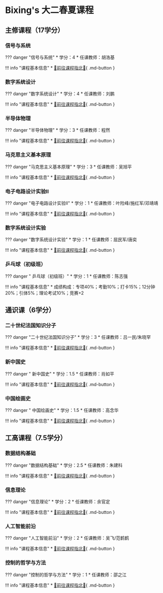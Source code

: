 # Bixing's 大二春夏课程

## 主修课程（17学分）

### 信号与系统

??? danger "信号与系统"
    * 学分：4
    * 任课教师：胡浩基

!!! info "课程基本信息"
    * [🚀前往课程指北💯](https://wbx0710.github.io/mymkdocs/%E5%A4%A7%E4%BA%8C%E6%98%A5%E5%A4%8F/%E4%BF%A1%E5%8F%B7%E4%B8%8E%E7%B3%BB%E7%BB%9F/%E8%AF%BE%E7%A8%8B%E6%8C%87%E5%8C%97/index.html){ .md-button }

### 数字系统设计

??? danger "数字系统设计"
    * 学分：4
    * 任课教师：刘鹏

!!! info "课程基本信息"
    * [🚀前往课程指北💯](https://wbx0710.github.io/mymkdocs/%E5%A4%A7%E4%BA%8C%E6%98%A5%E5%A4%8F/%E6%95%B0%E5%AD%97%E7%B3%BB%E7%BB%9F%E8%AE%BE%E8%AE%A1/%E8%AF%BE%E7%A8%8B%E6%8C%87%E5%8C%97/index.html){ .md-button }

### 半导体物理

??? danger "半导体物理"
    * 学分：3
    * 任课教师：程然

!!! info "课程基本信息"
    * [🚀前往课程指北💯](https://wbx0710.github.io/mymkdocs/%E5%A4%A7%E4%BA%8C%E6%98%A5%E5%A4%8F/%E5%8D%8A%E5%AF%BC%E4%BD%93%E7%89%A9%E7%90%86/%E8%AF%BE%E7%A8%8B%E6%8C%87%E5%8C%97/index.html){ .md-button }

### 马克思主义基本原理

??? danger "马克思主义基本原理"
    * 学分：3
    * 任课教师：吴旭平

!!! info "课程基本信息"
    * [🚀前往课程指北💯](https://wbx0710.github.io/mymkdocs/%E5%A4%A7%E4%BA%8C%E6%98%A5%E5%A4%8F/%E9%A9%AC%E5%85%8B%E6%80%9D%E4%B8%BB%E4%B9%89%E5%9F%BA%E6%9C%AC%E5%8E%9F%E7%90%86/%E8%AF%BE%E7%A8%8B%E6%8C%87%E5%8C%97/index.html){ .md-button }

### 电子电路设计实验II

??? danger "电子电路设计实验II"
    * 学分：1
    * 任课教师：叶险峰/施红军/邓靖靖

!!! info "课程基本信息"
    * [🚀前往课程指北💯](https://wbx0710.github.io/mymkdocs/%E5%A4%A7%E4%BA%8C%E6%98%A5%E5%A4%8F/%E7%94%B5%E5%AD%90%E7%94%B5%E8%B7%AF%E8%AE%BE%E8%AE%A1%E5%AE%9E%E9%AA%8C/%E8%AF%BE%E7%A8%8B%E6%8C%87%E5%8C%97/index.html){ .md-button }

### 数字系统设计实验

??? danger "数字系统设计实验"
    * 学分：1
    * 任课教师：屈民军/唐奕

!!! info "课程基本信息"
    * [🚀前往课程指北💯](https://wbx0710.github.io/mymkdocs/%E5%A4%A7%E4%BA%8C%E6%98%A5%E5%A4%8F/%E6%95%B0%E5%AD%97%E7%B3%BB%E7%BB%9F%E8%AE%BE%E8%AE%A1%E5%AE%9E%E9%AA%8C/%E8%AF%BE%E7%A8%8B%E6%8C%87%E5%8C%97/index.html){ .md-button }

### 乒乓球（初级班）

??? danger " 乒乓球（初级班）"
    * 学分：1
    * 任课教师：陈志强

!!! info "课程基本信息"
    * 成绩构成：专项40%；考勤10%；打卡15%；12分钟20%；引体5%；理论考试10%；竞赛+2

## 通识课（6学分）

### 二十世纪法国知识分子

??? danger "二十世纪法国知识分子"
    * 学分：3
    * 任课教师：吕一民/朱晓罕

!!! info "课程基本信息"
    * [🚀前往课程指北💯](https://wbx0710.github.io/mymkdocs/%E5%A4%A7%E4%BA%8C%E6%98%A5%E5%A4%8F/%E9%80%9A%E8%AF%86%E8%AF%BE%E4%B8%93%E6%A0%8F/%E8%AF%BE%E7%A8%8B%E6%8C%87%E5%8C%97/index.html){ .md-button }

### 新中国史

??? danger " 新中国史"
    * 学分：1.5
    * 任课教师：肖如平

!!! info "课程基本信息"
    * [🚀前往课程指北💯](https://wbx0710.github.io/mymkdocs/%E5%A4%A7%E4%BA%8C%E6%98%A5%E5%A4%8F/%E9%80%9A%E8%AF%86%E8%AF%BE%E4%B8%93%E6%A0%8F/%E8%AF%BE%E7%A8%8B%E6%8C%87%E5%8C%97/index.html){ .md-button }

### 中国绘画史

??? danger " 中国绘画史"
    * 学分：1.5
    * 任课教师：高念华

!!! info "课程基本信息"
    * [🚀前往课程指北💯](https://wbx0710.github.io/mymkdocs/%E5%A4%A7%E4%BA%8C%E6%98%A5%E5%A4%8F/%E9%80%9A%E8%AF%86%E8%AF%BE%E4%B8%93%E6%A0%8F/%E8%AF%BE%E7%A8%8B%E6%8C%87%E5%8C%97/index.html){ .md-button }

## 工高课程（7.5学分）

### 数据结构基础

??? danger "数据结构基础"
    * 学分：2.5
    * 任课教师：朱建科

!!! info "课程基本信息"
    * [🚀前往课程指北💯](https://wbx0710.github.io/mymkdocs/%E5%A4%A7%E4%BA%8C%E6%98%A5%E5%A4%8F/%E6%95%B0%E6%8D%AE%E7%BB%93%E6%9E%84%E5%9F%BA%E7%A1%80/%E8%AF%BE%E7%A8%8B%E6%8C%87%E5%8C%97/index.html){ .md-button }

### 信息理论

??? danger "信息理论"
    * 学分：2
    * 任课教师：余官定

!!! info "课程基本信息"
    * [🚀前往课程指北💯](https://wbx0710.github.io/mymkdocs/%E5%A4%A7%E4%BA%8C%E6%98%A5%E5%A4%8F/%E4%BF%A1%E6%81%AF%E7%90%86%E8%AE%BA/%E8%AF%BE%E7%A8%8B%E6%8C%87%E5%8C%97/index.html){ .md-button }

### 人工智能前沿

??? danger "人工智能前沿"
    * 学分：2
    * 任课教师：吴飞/范鹤鹤

!!! info "课程基本信息"
    * [🚀前往课程指北💯](https://wbx0710.github.io/mymkdocs/%E5%A4%A7%E4%BA%8C%E6%98%A5%E5%A4%8F/%E4%BA%BA%E5%B7%A5%E6%99%BA%E8%83%BD%E5%89%8D%E6%B2%BF/%E8%AF%BE%E7%A8%8B%E6%8C%87%E5%8C%97/index.html){ .md-button }

### 控制的哲学与方法

??? danger "控制的哲学与方法"
    * 学分：1
    * 任课教师：邵之江

!!! info "课程基本信息"
    * [🚀前往课程指北💯](https://wbx0710.github.io/mymkdocs/%E5%A4%A7%E4%BA%8C%E6%98%A5%E5%A4%8F/%E6%8E%A7%E5%88%B6%E7%9A%84%E5%93%B2%E5%AD%A6%E4%B8%8E%E6%96%B9%E6%B3%95/%E8%AF%BE%E7%A8%8B%E6%8C%87%E5%8C%97/index.html){ .md-button }